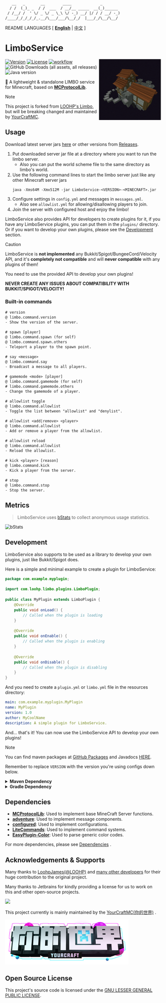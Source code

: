 ```text
   __   _       __        ____             _
  / /  (_)_ _  / /  ___  / __/__ _____  __(_)______
 / /__/ /  ' \/ _ \/ _ \_\ \/ -_) __/ |/ / / __/ -_)
/____/_/_/_/_/_.__/\___/___/\__/_/  |___/_/\__/\__/
```
README LANGUAGES [ [**English**](README.md) | [中文](README_CN.md)  ]

# LimboService

<img src=".doc/images/map.png" width=200px align="right" alt="Map image">

[![Version](https://img.shields.io/github/v/release/YourCraftMC/LimboService?style=flat-square)](https://github.com/YourCraftMC/LimboService/releases)
[![License](https://img.shields.io/github/license/YourCraftMC/LimboService?style=flat-square)](https://www.gnu.org/licenses/lgpl-3.0.html)
[![workflow](https://img.shields.io/github/actions/workflow/status/YourCraftMC/LimboService/maven.yml?style=flat-square)](https://github.com/YourCraftMC/LimboService/actions/workflows/maven.yml)
![GitHub Downloads (all assets, all releases)](https://img.shields.io/github/downloads/YourCraftMC/LimboService/total?style=flat-square)
![Java version](https://img.shields.io/badge/Java-17-red?logo=openjdk&style=flat-square)

🌆 A lightweight & standalone LIMBO service for Minecraft, based on [**MCProtocolLib**](https://github.com/GeyserMC/MCProtocolLib).

> [!NOTE]
> This project is forked from [LOOHP's Limbo](https://github.com/LOOHP/Limbo),
> but will be breaking changed and maintained by [YourCraftMC](https://github.com/YourCraftMC).

## Usage

Download latest server jars [here](https://github.com/YourCraftMC/LimboService/releases/latest)
or other versions from [Releases](https://github.com/YourCraftMC/LimboService/releases).

1. Put downloaded server jar file at a directory where you want to run the limbo server.
    - Also you can put the world scheme file to the same directory as limbo's world.
2. Use the following command lines to start the limbo server just like any other Minecraft server jars
   ```shell
   java -Xms64M -Xmx512M -jar LimboService-<VERSION>-<MINECRAFT>.jar
   ```
3. Configure settings in `config.yml` and messages in `messages.yml`.
    - Also see `allowlist.yml` for allowing/disallowing players to join.
4. Join the server with configured host and enjoy the limbo!

LimboService also provides API for developers to create plugins for it,
if you have any LimboService plugins, you can put them in the `plugins/` directory.
Or if you want to develop your own plugins, please see the [Development](#development) section.

> [!CAUTION]
> LimboService is **not implemented** any Bukkit/Spigot/BungeeCord/Velocity API,
> and it's **completely not compatible** and will **never compatible** with any plugins of them!
>
> You need to use the provided API to develop your own plugins!
>
> **NEVER CREATE ANY ISSUES ABOUT COMPATIBILITY WITH BUKKIT/SPIGOT/VELOCITY!**

### Built-in commands

```text
# version
@ limbo.command.version
- Show the version of the server.

# spawn [player]
@ limbo.command.spawn (for self)
@ limbo.command.spawn.others
- Teleport a player to the spawn point.

# say <message>
@ limbo.command.say
- Broadcast a message to all players.

# gamemode <mode> [player]
@ limbo.command.gamemode (for self)
# limbo.command.gamemode.others
- Change the gamemode of a player.

# allowlist toggle
@ limbo.command.allowlist
- Toggle the list between "allowlist" and "denylist".

# allowlist <add|remove> <player>
@ limbo.command.allowlist
- Add or remove a player from the allowlist.

# allowlist reload
@ limbo.command.allowlist
- Reload the allowlist.

# kick <player> [reason]
@ limbo.command.kick
- Kick a player from the server.

# stop
@ limbo.command.stop
- Stop the server.
```

## Metrics

> LimboService uses [bStats](https://bstats.org/) to collect anonymous usage statistics.

![bStats](https://bstats.org/signatures/server-implementation/LimboService.svg)

## Development

LimboService also supports to be used as a library to develop your own plugins, just like Bukkit/Spigot does.

Here is a simple and minimal example to create a plugin for LimboService:

```java
package com.example.myplugin;

import com.loohp.limbo.plugins.LimboPlugin;

public class MyPlugin extends LimboPlugin {
    @Override
    public void onLoad() {
        // Called when the plugin is loading
    }

    @Override
    public void onEnable() {
        // Called when the plugin is enabling
    }

    @Override
    public void onDisable() {
        // Called when the plugin is disabling
    }
}
```

And you need to create a `plugin.yml` or `limbo.yml` file in the resources directory:

```yaml
main: com.example.myplugin.MyPlugin
name: MyPlugin
version: 1.0
author: MyCoolName
description: A simple plugin for LimboService.
```

And... that's it! You can now use the LimboService API to develop your own plugins!

> [!NOTE]
> You can find maven packages
> at [GitHub Packages](https://github.com/orgs/YourCraftMC/packages?repo_name=LimboService)
> and Javadocs [HERE](https://yourcraftmc.github.io/LimboService/).
>
> Remember to replace `VERSION` with the version you're using configs down below.

<details>
<summary><b>Maven Dependency</b></summary>

```xml

<project>
    <repositories>

        <repository>
            <!-- Using Maven Central Repository for secure and stable updates, though synchronization might be needed. -->
            <id>maven</id>
            <name>Maven Central</name>
            <url>https://repo1.maven.org/maven2</url>
        </repository>

        <repository>
            <!-- Using GitHub dependencies for real-time updates, configuration required (recommended). -->
            <id>limboservice-repo</id>
            <name>GitHub Packages for LimboService</name>
            <url>https://maven.pkg.github.com/YourCraftMC/LimboService</url>
        </repository>

    </repositories>

    <project>
        <dependencies>
            <dependency>
                <groupId>cn.ycraft</groupId>
                <artifactId>limboservice</artifactId>
                <version>[VERSION]</version>
                <scope>compile</scope>
            </dependency>
        </dependencies>
    </project>
</project>
```

</details>

<details>
<summary><b>Gradle Dependency</b></summary>

```groovy
repositories {
    // Using Maven Central Repository for secure and stable updates, though synchronization might be needed.
    mavenCentral()

    // Using GitHub dependencies for real-time updates, configuration required (recommended).
    maven { url 'https://maven.pkg.github.com/YourCraftMC/LimboService' }
}

dependencies {
    api "cn.ycraft:limboservice:[LATEST RELEASE]"
}
```

</details>

## Dependencies

- [**MCProtocolLib**](https://github.com/GeyserMC/MCProtocolLib): Used to implement base MineCraft Server functions.
- [**adventure**](https://github.com/KyoriPowered/adventure): Used to implement message components.
- [**configured**](https://github.com/CarmJos/configured): Used to implement configurations.
- [**LiteCommands**](https://github.com/Rollczi/LiteCommands): Used to implement command systems.
- [**EasyPlugin-Color**](https://github.com/CarmJos/EasyPlugin): Used to parse generic color codes.

For more dependencies, please see [Dependencies](https://github.com/YourCraftMC/LimboService/network/dependencies) .

## Acknowledgements & Supports

Many thanks to [LoohpJames(@LOOHP)](https://github.com/LOOHP)
and [many other developers](https://github.com/LOOHP/Limbo/graphs/contributors) for their huge contribution to the
original project.

Many thanks to Jetbrains for kindly providing a license for us to work on this and other open-source projects.

[![](https://resources.jetbrains.com/storage/products/company/brand/logos/jb_beam.svg)](https://www.jetbrains.com/?from=https://github.com/YourCraftMC/LimboService)

This project currently is mainly maintained by the  [YourCraftMC(你的世界)](https://www.ycraft.cn) .

<img src="https://raw.githubusercontent.com/YourCraftMC/.github/refs/heads/main/imgs/text_1440p.png" alt="Team logo" width="400px">

## Open Source License

This project's source code is licensed under
the [GNU LESSER GENERAL PUBLIC LICENSE](https://www.gnu.org/licenses/lgpl-3.0.html).
